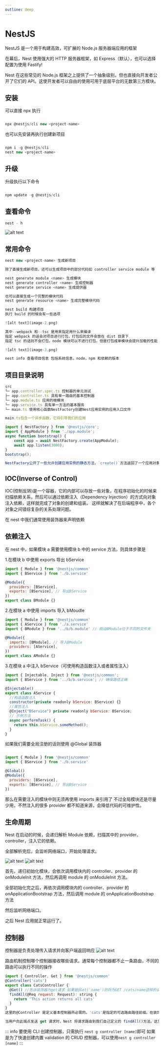 ```yaml
---
outline: deep
---
```


# NestJS

NestJS 是一个用于构建高效，可扩展的 Node.js 服务器端应用的框架

在幕后，Nest 使用强大的 HTTP 服务器框架，如 Express（默认），也可以选择配置为使用 Fastify!

Nest 在这些常见的 Node.js 框架之上提供了一个抽象级别，但也直接向开发者公开了它们的 API。这使开发者可以自由的使用可用于底层平台的无数第三方模块。

## 安装

可以直接 npx 执行

```js

npx @nestjs/cli new <project-name>

```

也可以先安装再执行创建新项目

```js

npm i -g @nestjs/cli
nest new <project-name>

```

## 升级

升级执行以下命令

```js

npm update -g @nestjs/cli

```

## 查看命令

```js
nest - h
```

![alt text](image-1.png)

## 常用命令

```js
nest new <project-name> 生成新项目

除了直接生成新项目，还可以生成项目中的部分代码如 controller service module 等

nest generate module <name> 生成模块
nest generate controller <name> 生成控制器
nest generate service <name> 生成提供器

也可以直接生成一个完整的模块代码
nest generate resource <name> 生成完整模块代码

nest build 构建项目
执行 build 的时候会有一些选项

![alt text](image-2.png)

其中--webpack 和--tsc 是用来指定用什么来编译
指定 webpack 的话会对项目进行打包，打包后的文件会放在 dist 目录下
指定 tsc 的话则不会打包，node 模块可以不进行打包，但是打包成单模块会提升加载的性能

![alt text](image-3.png)

nest info 查看项目信息 包括系统信息，node，npm 和依赖的版本
```

## 项目目录说明

```js
src
└─ app.controller.spec.ts 控制器的单元测试
├─ app.controller.ts 具有单一路由的基本控制器
└─ app.module.ts 应用的根模块
└─ app.service.ts 具有单一方法的基本服务
└─ main.ts 使用核心函数NestFactory创建Nest应用实例的应用入口文件

main.ts包含一个异步函数，它将引导我们的应用

import { NestFactory } from '@nestjs/core';
import { AppModule } from './app.module';
async function bootstrap() {
    const app = await NestFactory.create(AppModule);
    await app.listen(3000);
}
bootstrap();

NestFactory公开了一些允许创建应用实例的静态方法，`create()`方法返回了一个应用对象，它实现了INestApplication接口
```

## IOC(Inverse of Control)

IOC(控制反转)是一个容器，它的内部可以存放一些对象，在程序初始化的时候来扫描依赖关系，然后可以通过依赖注入（Dependency Injection）的方式向对象注入依赖，这样就完成了对象的创建和组装。
这样就解决了在后端程序中，各个对象之间错综复杂的关系处理问题。

在 nest 中我们通常使用装饰器来声明依赖

## 依赖注入

在 nest 中，如果模块 a 需要使用模块 b 中的 service 方法，则具体步骤是

1.在模块 b 中使用 exports 导出 bService

```js
import { Module } from '@nestjs/common'
import { BService } from './b.service'

@Module({
  providers: [BService],
  exports: [BService], // 导出BService
})
export class BModule {}
```

2.在模块 a 中使用 imports 导入 bMoudle

```js
import { Module } from '@nestjs/common'
import { AService } from './a.service'
import { BModule } from '../b/b.module' // 假设BModule位于不同的文件夹

@Module({
  imports: [BModule], // 导入BModule
  providers: [AService],
})
export class AModule {}
```

3.在模块 a 中注入 bService（可使用构造函数注入或者属性注入）

```js
import { Injectable, Inject } from '@nestjs/common';
import { BService } from '../b/b.service'; // 确保路径正确

@Injectable()
export class AService {
  //构造函数注入
  constructor(private readonly bService: BService) {}
  //属性注入
  @Inject("BService") private readonly bService: BService;
  // 示例方法
  async performTask() {
    return this.bService.someMethod();
  }
}
```

如果我们需要全局注册的话则使用 @Global 装饰器

```js

import { Module } from '@nestjs/common'
import { BService } from './b.service'

@Global()
@Module({
  providers: [BService],
  exports: [BService], // 导出BService
})
```

那么在需要注入的模块中则无须再使用 imports 来引用了
不过全局模块还是尽量少用，不然注入的很多 provider 都不知道来源，会降低代码的可维护性。

## 生命周期

Nest 在启动的时候，会递归解析 Module 依赖，扫描其中的 provider、controller，注入它的依赖。

全部解析完后，会监听网络端口，开始处理请求。

![alt text](lifecycle-events.png)
![alt text](image-4.png)

首先，递归初始化模块，会依次调用模块内的 controller、provider 的 onModuleInit 方法，然后再调用 module 的 onModuleInit 方法。

全部初始化完之后，再依次调用模块内的 controller、provider 的 onApplicationBootstrap 方法，然后调用 module 的 onApplicationBootstrap 方法

然后监听网络端口。

之后 Nest 应用就正常运行了。

## 控制器

控制器是负责处理传入请求并向客户端返回响应
![alt text](image.png)

路由机制控制哪个控制器接收哪些请求。通常每个控制器都不止一条路由，不同的路由可以执行不同的操作

```js
import { Controller, Get } from '@nestjs/common'
@Controller('cats')
export class CatsController {
  @Get() //告诉装饰器为get请求 如果是@Get('name')则将为GET /cats/name这样的请求生成路由映射
  findAll(@Req request: Request): string {
    return 'This action returns all cats'
  }
}
这里的@Controller 是定义基本控制器所必需的。'cats'是指定的可选路由路径前缀。在装饰器中使用路径前缀可以轻松对一组路由进行分组，并最大限度的减少重复代码。

当用户向此端点发送 get 请求时，Nest 将请求路由到我们自己定义的 findAll()方法。这里的方法名称是完全任意的。

```

::: info
要使用 CLI 创建控制器，只需执行 `nest g controller [name]`即可
如果是为了快速创建内置 validation 的 CRUD 控制器，可以使用`nest g controller [name]`
:::
